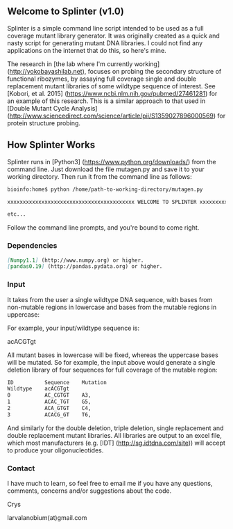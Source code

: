 ## Welcome to Splinter (v1.0)

Splinter is a simple command line script intended to be used as a full coverage mutant library generator. It was originally created as a quick and nasty script for generating mutant DNA libraries. I could not find any applications on the internet that do this, so here's mine.

The research in [the lab where I'm currently working] (http://yokobayashilab.net), focuses on probing the secondary structure of functional ribozymes, by assaying full coverage single and double replacement mutant libraries of some wildtype sequence of interest. See [Kobori, et al. 2015] (https://www.ncbi.nlm.nih.gov/pubmed/27461281) for an example of this research. This is a similar approach to that used in [Double Mutant Cycle Analysis] (http://www.sciencedirect.com/science/article/pii/S1359027896000569) for protein structure probing. 

## How Splinter Works 
Splinter runs in [Python3] (https://www.python.org/downloads/) from the command line. Just download the file mutagen.py and save it to your working directory. Then run it from the command line as follows:

```markdown
bioinfo:home$ python /home/path-to-working-directory/mutagen.py

xxxxxxxxxxxxxxxxxxxxxxxxxxxxxxxxxxxxxxxxx WELCOME TO SPLINTER xxxxxxxxxxxxxxxxxxxxxxxxxxxxxxxxxxxxxxxxx

etc...
```
Follow the command line prompts, and you're bound to come right.

### Dependencies
```markdown
[Numpy1.1] (http://www.numpy.org) or higher.
[pandas0.19] (http://pandas.pydata.org) or higher.
```
### Input

It takes from the user a single wildtype DNA sequence, with bases from non-mutable regions in lowercase and bases from the mutable regions in uppercase:

For example, your input/wildtype sequence is:

acACGTgt

All mutant bases in lowercase will be fixed, whereas the uppercase bases will be mutated. So for example, the input above would generate a single deletion library of four sequences for full coverage of the mutable region:

```markdown
ID	        Sequence	Mutation
Wildtype	acACGTgt	
0	        AC_CGTGT	A3, 
1	        ACAC_TGT	G5, 
2	        ACA_GTGT	C4, 
3	        ACACG_GT	T6, 
```
And similarly for the double deletion, triple deletion, single replacement and double replacement mutant libraries. All libraries are output to an excel file, which most manufacturers (e.g. [IDT] (http://sg.idtdna.com/site)) will accept to produce your oligonucleotides.

### Contact 

I have much to learn, so feel free to email me if you have any questions, comments, concerns and/or suggestions about the code. 

Crys

larvalanobium(at)gmail.com
